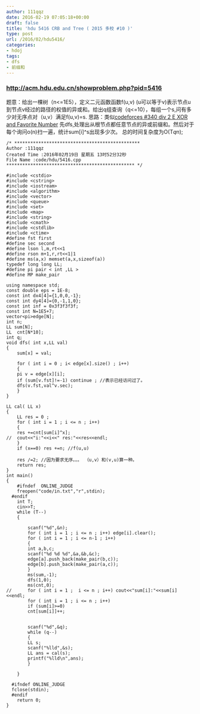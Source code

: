```yaml
---
author: 111qqz
date: 2016-02-19 07:05:18+00:00
draft: false
title: 'hdu 5416 CRB and Tree ( 2015 多校 #10 )'
type: post
url: /2016/02/hdu5416/
categories:
- hdoj
tags:
- dfs
- 前缀和
---
```


### http://acm.hdu.edu.cn/showproblem.php?pid=5416
题意：给出一棵树（n<=1E5），定义二元函数函数f(u,v) (u可以等于v)表示节点u到节点v经过的路径的权值的异或和。给出q组查询（q<=10），每组一个s,问有多少对无序点对（u,v）满足f(u,v)=s.
思路：类似[codeforces #340 div 2 E XOR and Favorite Number](https://111qqz.com/wordpress/2016/02/cf617e/)
先dfs,处理出从根节点都任意节点的异或前缀和。然后对于每个询问o(n)扫一遍，统计sum[i]^s出现多少次。 总的时间复杂度为O(T*q*n);




 

    
    /* ***********************************************
    Author :111qqz
    Created Time :2016年02月19日 星期五 13时52分32秒
    File Name :code/hdu/5416.cpp
    ************************************************ */
    
    #include <cstdio>
    #include <cstring>
    #include <iostream>
    #include <algorithm>
    #include <vector>
    #include <queue>
    #include <set>
    #include <map>
    #include <string>
    #include <cmath>
    #include <cstdlib>
    #include <ctime>
    #define fst first
    #define sec second
    #define lson l,m,rt<<1
    #define rson m+1,r,rt<<1|1
    #define ms(a,x) memset(a,x,sizeof(a))
    typedef long long LL;
    #define pi pair < int ,LL >
    #define MP make_pair
    
    using namespace std;
    const double eps = 1E-8;
    const int dx4[4]={1,0,0,-1};
    const int dy4[4]={0,-1,1,0};
    const int inf = 0x3f3f3f3f;
    const int N=1E5+7;
    vector<pi>edge[N];
    int n;
    LL sum[N];
    LL  cnt[N*10];
    int q;
    void dfs( int x,LL val)
    {
        sum[x] = val;
    
        for ( int i = 0 ; i< edge[x].size() ; i++)
        {
    	pi v = edge[x][i];
    	if (sum[v.fst]!=-1) continue ; //表示已经访问过了。
    	dfs(v.fst,val^v.sec);
        }
    }
    
    LL cal( LL x)
    {
        LL res = 0 ;
        for ( int i = 1 ; i <= n ; i++)
        {
    	res +=cnt[sum[i]^x];
    //	cout<<"i:"<<i<<" res:"<<res<<endl;
        }
        if (x==0) res +=n; //f(u,u)
    
        res /=2; //因为要求无序。。。 （u,v）和(v,u)算一种。
        return res;
    }
    int main()
    {
    	#ifndef  ONLINE_JUDGE 
    	freopen("code/in.txt","r",stdin);
      #endif
    	int T;
    	cin>>T;
    	while (T--)
    	{
    	    
    	    scanf("%d",&n);
    	    for ( int i = 1 ; i <= n ; i++) edge[i].clear();
    	    for ( int i = 1 ; i <= n-1 ; i++)
    	    {
    		int a,b,c;
    		scanf("%d %d %d",&a,&b,&c);
    		edge[a].push_back(make_pair(b,c));
    		edge[b].push_back(make_pair(a,c));
    	    }
    	    ms(sum,-1);
    	    dfs(1,0);
    	    ms(cnt,0);
    //	    for ( int i = 1 ;  i <= n ; i++) cout<<"sum[i]:"<<sum[i]<<endl;
    	    for ( int i = 1 ; i <= n ; i++)
    		if (sum[i]>=0)
    		cnt[sum[i]]++;
    	    
    	    
    	    scanf("%d",&q);
    	    while (q--)
    	    {
    		LL s;
    		scanf("%lld",&s);
    		LL ans = cal(s);
    		printf("%lld\n",ans);
    	    }
    	    
    	}
    
      #ifndef ONLINE_JUDGE  
      fclose(stdin);
      #endif
        return 0;
    }
    



